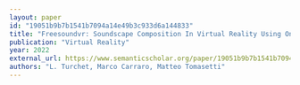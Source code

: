 ```yaml
---
layout: paper
id: "19051b9b7b1541b7094a14e49b3c933d6a144833"
title: "Freesoundvr: Soundscape Composition In Virtual Reality Using Online Sound Repositories"
publication: "Virtual Reality"
year: 2022
external_url: https://www.semanticscholar.org/paper/19051b9b7b1541b7094a14e49b3c933d6a144833
authors: "L. Turchet, Marco Carraro, Matteo Tomasetti"
---
```

